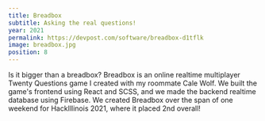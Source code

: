 ```yaml
---
title: Breadbox
subtitle: Asking the real questions!
year: 2021
permalink: https://devpost.com/software/breadbox-d1tflk
image: breadbox.jpg
position: 8
---
```


Is it bigger than a breadbox? Breadbox is an online realtime multiplayer Twenty Questions game I created with my roommate Cale Wolf. We built the game's frontend using React and SCSS, and we made the backend realtime database using Firebase. We created Breadbox over the span of one weekend for HackIllinois 2021, where it placed 2nd overall!
